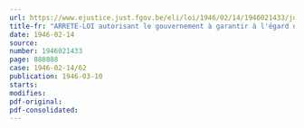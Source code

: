 ```yaml
---
url: https://www.ejustice.just.fgov.be/eli/loi/1946/02/14/1946021433/justel
title-fr: "ARRETE-LOI autorisant le gouvernement à garantir à l'égard des tiers les emprunts contractés auprès de la Caisse générale d'Epargne et de Retraite pendant l'occupation ennemie, par l'association sans but lucratif " Ligue des Familles nombreuses de Belgique ", pour le service de son " Fonds des Etudes ""
date: 1946-02-14
source:
number: 1946021433
page: 888888
case: 1946-02-14/62
publication: 1946-03-10
starts:
modifies:
pdf-original:
pdf-consolidated:
---
```


